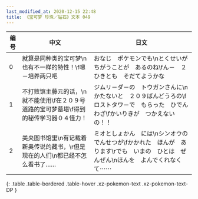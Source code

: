 ```yaml
---
last_modified_at: 2020-12-15 22:48
title: 《宝可梦 珍珠／钻石》文本 049
---
```

| 编号 | 中文 | 日文 |
| ---- | ---- | ---- |
| 0 | 就算是同种类的宝可梦\n也有不一样的特性！\f嗯－培养两只吧 | おなじ　ポケモンでも\nとくせいが　ちがうことが　あるのね\fん－　２ひきとも　そだてようかな |
| 1 | 不打败馆主藤元的话，\n就不能使用\f在２０９号道路的宝可梦墓塔\f得到的秘传学习器０４怪力！ | ジムリ－ダ－の　トウガンさんに\nかたないと　２０９ばんどうろの\fロストタワ－で　もらった　ひでんわざ\fかいりきが　つかえないの！！ |
| 2 | 美央图书馆里\n有记载着新奥传说的藏书，\r但是现在的人们\n都已经不怎么看书了…… | ミオとしょかん　には\nシンオウの　でんせつが\fかかれた　ほんが　あります\rでも　いまの　ひとは　ぜんぜん\nほんを　よんでくれなくて⋯⋯ |
{: .table .table-bordered .table-hover .xz-pokemon-text .xz-pokemon-text-DP }